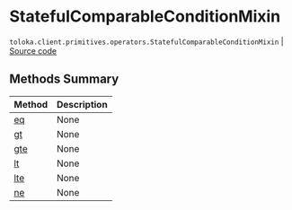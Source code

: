 # StatefulComparableConditionMixin
`toloka.client.primitives.operators.StatefulComparableConditionMixin` | [Source code](https://github.com/Toloka/toloka-kit/blob/v1.2.0/src/client/primitives/operators.py#L183)

## Methods Summary

| Method | Description |
| :------| :-----------|
[eq](toloka.client.primitives.operators.StatefulComparableConditionMixin.eq.md)| None
[gt](toloka.client.primitives.operators.StatefulComparableConditionMixin.gt.md)| None
[gte](toloka.client.primitives.operators.StatefulComparableConditionMixin.gte.md)| None
[lt](toloka.client.primitives.operators.StatefulComparableConditionMixin.lt.md)| None
[lte](toloka.client.primitives.operators.StatefulComparableConditionMixin.lte.md)| None
[ne](toloka.client.primitives.operators.StatefulComparableConditionMixin.ne.md)| None
